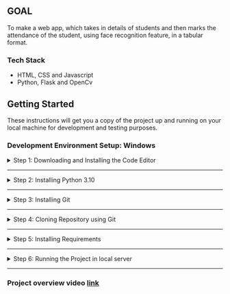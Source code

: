 ## GOAL
To make a web app, which takes in details of students and then marks the attendance of the student, using face recognition feature, in a tabular format.

### Tech Stack

- HTML, CSS and Javascript
- Python, Flask and OpenCv

## Getting Started

These instructions will get you a copy of the project up and running on your local machine for development and testing purposes.

### Development Environment Setup: Windows

<details>
<summary>
Step 1: Downloading and Installing the Code Editor
</summary>
<br>
You can install any one of the following code editors.
<br><br>
<ul>
<li><a href="https://code.visualstudio.com/">Visual Studio Code</a></li>
<li><a href="https://www.sublimetext.com/3">Sublime Text 3</a></li>
<li><a href="https://atom.io/">Atom</a></li>
</details>

---

<details>
<summary>
Step 2: Installing Python 3.10
</summary>
<br>
Download <a href="https://www.python.org/downloads/">Python 3.10 </a>
<br><br>
<ul>
<li>Download the Windows x86-64 executable installer for the 64-bit version of Windows</li>
<!-- <li>Download the Windows x86 executable installer for the 32-bit version of Windows.</li> -->
<li>Make sure to check '<b>Add Python 3.10 to Path</b>' in the setup window of the Installer.</li>
</ul>

Verify the installation from the command prompt (Terminal) using the following command,

```bash
python --version
```

Installed version of python will be printed.

NOTE: IT IS MANDATORY TO DOWNLOAD Python 3.10. AS, SOME OF THE MODULES IN REQUIREMENTS.TXT FILE MAY NOT GET INSTALLED IN THE LOWER VERSIONS OF Python.
</details>

---

<details>
<summary>
Step 3: Installing Git
</summary>
<br>
Download <a href="https://git-scm.com/downloads">Git</a>
</details>

---

<details>
<summary>
Step 4: Cloning Repository using Git
</summary>
<br>

```bash
git clone https://github.com/Sudip704/face-recognition-attendance-system.git
```
</details>

---

<details>
<summary>
Step 5: Installing Requirements
</summary>
<br>
<li>Open the local copy of the folder 'face-recognition-attendance-system'  in your code editor (preferrably VS Code)</li>
<li>In VS Code, Click on terminal -> New Terminal</li>
<li>Paste the following command on the terminal</li>
<br><br>

```bash
pip install -r requirements.txt
```
</details>

---

<details>
<summary>
Step 6: Running the Project in local server
</summary>
<br>
<li>Now simply paste this</li> 
<br><br>

```bash
python app.py
```
<li> Click on <u>http://127.0.0.1:80</u> in the terminal to view the app in the browser</li>
<li> To stop press Ctrl+C</li>
</details>

---

### Project overview video <a href="https://youtu.be/CyN72VazgN4">link</a> 